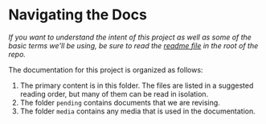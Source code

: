 # Navigating the Docs

_If you want to understand the intent of this project as well as some of the basic terms we'll
be using, be sure to read the [readme file](../README.md) in the root of the repo._

The documentation for this project is organized as follows:

1. The primary content is in this folder. The files are listed in a suggested reading order,
but many of them can be read in isolation.
2. The folder `pending` contains documents that we are revising.
3. The folder `media` contains any media that is used in the documentation.